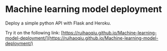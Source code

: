 # Machine learning model deployment
Deploy a simple python API with Flask and Heroku.

Try it on the following link:
[https://ruihaoqiu.github.io/Machine-learning-model-deployment/](https://ruihaoqiu.github.io/Machine-learning-model-deployment/)

